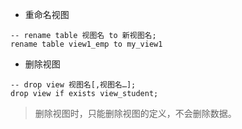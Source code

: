 - 重命名视图　　

~~~mysql
-- rename table 视图名 to 新视图名; 
rename table view1_emp to my_view1
~~~

- 删除视图

~~~mysql
-- drop view 视图名[,视图名…];
drop view if exists view_student;
~~~

> 删除视图时，只能删除视图的定义，不会删除数据。
